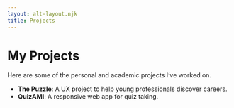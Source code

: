 ```yaml
---
layout: alt-layout.njk
title: Projects
---
```


# My Projects

Here are some of the personal and academic projects I’ve worked on.

- **The Puzzle**: A UX project to help young professionals discover careers.
- **QuizAMI**: A responsive web app for quiz taking.

